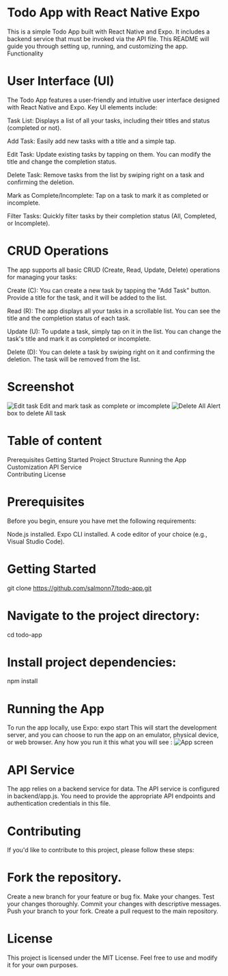 # Todo App with React Native Expo
This is a simple Todo App built with React Native and Expo. It includes a backend service that must be invoked via the API file. This README will guide you through setting up, running, and customizing the app.
Functionality
# User Interface (UI)
The Todo App features a user-friendly and intuitive user interface designed with React Native and Expo. Key UI elements include:

Task List: Displays a list of all your tasks, including their titles and status (completed or not).

Add Task: Easily add new tasks with a title and a simple tap.

Edit Task: Update existing tasks by tapping on them. You can modify the title and change the completion status.

Delete Task: Remove tasks from the list by swiping right on a task and confirming the deletion.

Mark as Complete/Incomplete: Tap on a task to mark it as completed or incomplete.

Filter Tasks: Quickly filter tasks by their completion status (All, Completed, or Incomplete).

# CRUD Operations
The app supports all basic CRUD (Create, Read, Update, Delete) operations for managing your tasks:

Create (C): You can create a new task by tapping the "Add Task" button. Provide a title for the task, and it will be added to the list.

Read (R): The app displays all your tasks in a scrollable list. You can see the title and the completion status of each task.

Update (U): To update a task, simply tap on it in the list. You can change the task's title and mark it as completed or incomplete.

Delete (D): You can delete a task by swiping right on it and confirming the deletion. The task will be removed from the list.
# Screenshot
![Edit task](https://github.com/salmoon7/TodoApp/blob/main/IMG_6209.PNG)
Edit and mark task as complete or imcomplete
![Delete All](https://github.com/salmoon7/TodoApp/blob/main/IMG_6210.PNG)
Alert box to delete All task

# Table of content 
Prerequisites
Getting Started
Project Structure
Running the App
Customization
API Service        
Contributing
License

# Prerequisites
Before you begin, ensure you have met the following requirements:

Node.js installed.
Expo CLI installed.
A code editor of your choice (e.g., Visual Studio Code).

# Getting Started
git clone https://github.com/salmonn7/todo-app.git
# Navigate to the project directory:
cd todo-app
# Install project dependencies:
npm install

#  Running the App
To run the app locally, use Expo:
expo start
This will start the development server, and you can choose to run the app on an emulator, physical device, or web browser.
Any how you run it this what you will see :
![App screen](https://github.com/salmoon7/TodoApp/blob/main/IMG_6113.PNG)
# API Service
The app relies on a backend service for data. The API service is configured in backend/app.js. You need to provide the appropriate API endpoints and authentication credentials in this file.

# Contributing
If you'd like to contribute to this project, please follow these steps:

# Fork the repository.
Create a new branch for your feature or bug fix.
Make your changes.
Test your changes thoroughly.
Commit your changes with descriptive messages.
Push your branch to your fork.
Create a pull request to the main repository.
# License
This project is licensed under the MIT License. Feel free to use and modify it for your own purposes.




